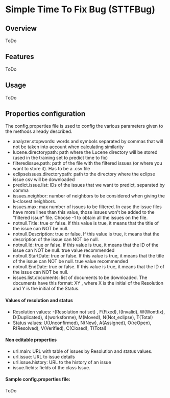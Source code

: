 # Simple Time To Fix Bug (STTFBug)
## Overview 
  ToDo
## Features 
  ToDo
## Usage 
  ToDo
## Properties configuration
The config.properties file is used to config the various parameters given to the methods already described.
- analyzer.stopwords: words and symbols separated by commas that will not be taken into account when calculating similarity
- lucene.directorypath: path where the Lucene directory will be stored (used in the training set to predict time to fix)
- filteredissue.path: path of the file with the filtered issues (or where you want to store it). Has to be a .csv file
- eclipseissues.directorypath: path to the directory where the eclipse issue csv will be downloaded
- predict.issue.list: IDs of the issues that we want to predict, separated by comma
- issues.neighbor: number of neighbors to be considered when giving the k-closest neighbors.
- issues.max: max number of issues to be filtered. In case the issue files have more lines than this value, those issues won't be added to the "filtered issue" file. Choose -1 to obtain all the issues on the file. 
- notnull.Title: true or false. If this value is true, it means that the title of the issue can NOT be null.
- notnull.Description: true or false. If this value is true, it means that the description of the issue can NOT be null.
- notnull.Id: true or false. If this value is true, it means that the ID of the issue can NOT be null. true value recommended
- notnull.StartDate: true or false. If this value is true, it means that the title of the issue can NOT be null. true value recommended
- notnull.EndDate: true or false. If this value is true, it means that the ID of the issue can NOT be null. 
- issues.list.documents: list of documents to be downloaded. The documents have this format: XY , where X is the initial of the Resolution and Y is the initial of the Status.
#### Values of resolution and status
- Resolution values: -(Resolution not set) , F(Fixed), I(Invalid), W(Wontfix), D(Duplicated), 4(worksforme), M(Moved), N(Not_eclipse), T(Total)
- Status values: U(Unconfirmed), N(New), A(Assigned), O(reOpen), R(Resolved), V(Verified), C(Closed), T(Total)
#### Non editable properties
- url.main: URL with table of issues by Resolution and status values.
- url.issue: URL to issue details
- url.issue.history: URL to the history of an issue
- issue.fields: fields of the class Issue.
#### Sample config.properties file: 
ToDo
